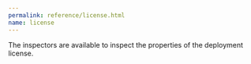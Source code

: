 ```yaml
---
permalink: reference/license.html
name: license
---
```


The <license> inspectors are available to inspect the properties of the deployment license. 